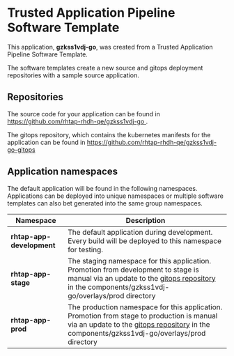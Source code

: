 # Trusted Application Pipeline Software Template

This application, **gzkss1vdj-go**, was created from a Trusted Application Pipeline Software Template.

The software templates create a new source and gitops deployment repositories with a sample source application. 

## Repositories

The source code for your application can be found in [https://github.com/rhtap-rhdh-qe/gzkss1vdj-go ](https://github.com/rhtap-rhdh-qe/gzkss1vdj-go ).
 
The gitops repository, which contains the kubernetes manifests for the application can be found in 
[https://github.com/rhtap-rhdh-qe/gzkss1vdj-go-gitops ](https://github.com/rhtap-rhdh-qe/gzkss1vdj-go-gitops ) 

## Application namespaces 

The default application will be found in the following namespaces. Applications can be deployed into unique namespaces or multiple software templates can also bet generated into the same group namespaces.  

|  Namespace   |  Description   |  
| -------- | -------- |   
| **rhtap-app-development** | The default application during development. Every build will be deployed to this namespace for testing. | 
| **rhtap-app-stage** | The staging namespace for this application. Promotion from development to stage is manual via an update to the [gitops repository](https://github.com/rhtap-rhdh-qe/gzkss1vdj-go-gitops ) in the components/gzkss1vdj-go/overlays/prod directory |  
| **rhtap-app-prod** | The production namespace for this application. Promotion from stage to production is manual via an update to the [gitops repository](https://github.com/rhtap-rhdh-qe/gzkss1vdj-go-gitops ) in the components/gzkss1vdj-go/overlays/prod directory | 